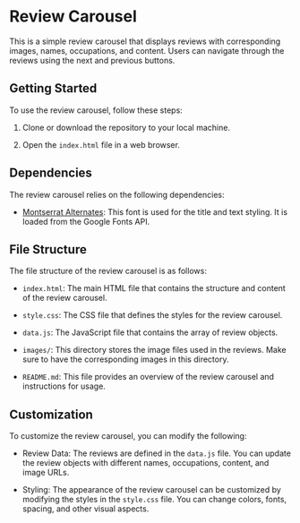 # Review Carousel

This is a simple review carousel that displays reviews with corresponding images, names, occupations, and content. Users can navigate through the reviews using the next and previous buttons.

## Getting Started

To use the review carousel, follow these steps:

1. Clone or download the repository to your local machine.

2. Open the `index.html` file in a web browser.

## Dependencies

The review carousel relies on the following dependencies:

- [Montserrat Alternates](https://fonts.googleapis.com/css2?family=Montserrat+Alternates&display=swap): This font is used for the title and text styling. It is loaded from the Google Fonts API.

## File Structure

The file structure of the review carousel is as follows:

- `index.html`: The main HTML file that contains the structure and content of the review carousel.

- `style.css`: The CSS file that defines the styles for the review carousel.

- `data.js`: The JavaScript file that contains the array of review objects.

- `images/`: This directory stores the image files used in the reviews. Make sure to have the corresponding images in this directory.

- `README.md`: This file provides an overview of the review carousel and instructions for usage.

## Customization

To customize the review carousel, you can modify the following:

- Review Data: The reviews are defined in the `data.js` file. You can update the review objects with different names, occupations, content, and image URLs.

- Styling: The appearance of the review carousel can be customized by modifying the styles in the `style.css` file. You can change colors, fonts, spacing, and other visual aspects.

